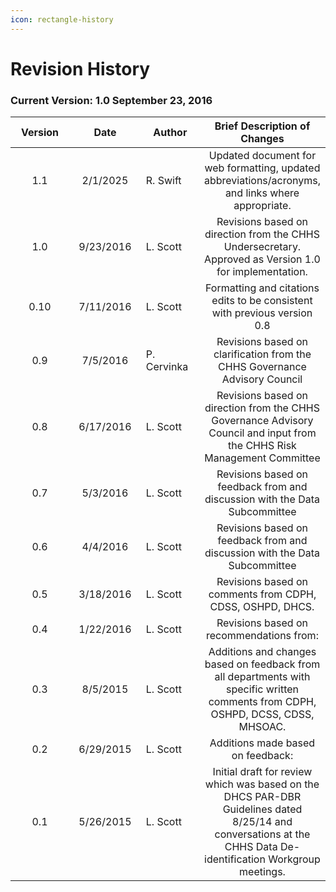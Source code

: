 ```yaml
---
icon: rectangle-history
---
```


# Revision History

### Current Version: 1.0 September 23, 2016

<table data-full-width="true"><thead><tr><th width="120" align="center">Version</th><th width="133" align="center">Date</th><th width="100">Author</th><th align="center">Brief Description of Changes</th></tr></thead><tbody><tr><td align="center">1.1</td><td align="center">2/1/2025</td><td>R. Swift</td><td align="center">Updated document for web formatting, updated abbreviations/acronyms, and links where appropriate.</td></tr><tr><td align="center">1.0</td><td align="center">9/23/2016</td><td>L. Scott</td><td align="center">Revisions based on direction from the CHHS Undersecretary. Approved as Version 1.0 for implementation.</td></tr><tr><td align="center">0.10</td><td align="center">7/11/2016</td><td>L. Scott</td><td align="center">Formatting and citations edits to be consistent with previous version 0.8</td></tr><tr><td align="center">0.9</td><td align="center">7/5/2016</td><td>P. Cervinka</td><td align="center">Revisions based on clarification from the CHHS Governance Advisory Council</td></tr><tr><td align="center">0.8</td><td align="center">6/17/2016</td><td>L. Scott</td><td align="center">Revisions based on direction from the CHHS Governance Advisory Council and input from the CHHS Risk Management Committee</td></tr><tr><td align="center">0.7</td><td align="center">5/3/2016</td><td>L. Scott</td><td align="center">Revisions based on feedback from and discussion with the Data Subcommittee</td></tr><tr><td align="center">0.6</td><td align="center">4/4/2016</td><td>L. Scott</td><td align="center">Revisions based on feedback from and discussion with the Data Subcommittee</td></tr><tr><td align="center">0.5</td><td align="center">3/18/2016</td><td>L. Scott</td><td align="center">Revisions based on comments from CDPH, CDSS, OSHPD, DHCS.</td></tr><tr><td align="center">0.4</td><td align="center">1/22/2016</td><td>L. Scott</td><td align="center">Revisions based on recommendations from:</td></tr><tr><td align="center">0.3</td><td align="center">8/5/2015</td><td>L. Scott</td><td align="center">Additions and changes based on feedback from all departments with specific written comments from CDPH, OSHPD, DCSS, CDSS, MHSOAC.</td></tr><tr><td align="center">0.2</td><td align="center">6/29/2015</td><td>L. Scott</td><td align="center">Additions made based on feedback:</td></tr><tr><td align="center">0.1</td><td align="center">5/26/2015</td><td>L. Scott</td><td align="center">Initial draft for review which was based on the DHCS PAR-DBR Guidelines dated 8/25/14 and conversations at the CHHS Data De- identification Workgroup meetings.</td></tr></tbody></table>

&#x20;



